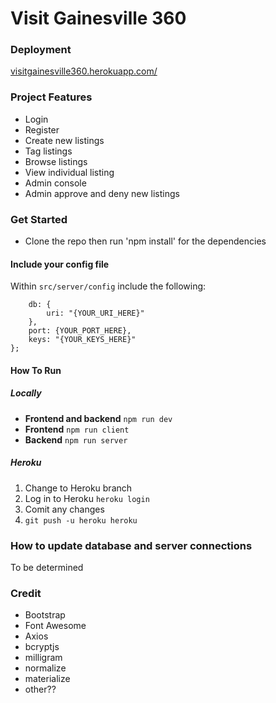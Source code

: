 # Visit Gainesville 360

### Deployment
[visitgainesville360.herokuapp.com/](visitgainesville360.herokuapp.com/)

### Project Features
* Login
* Register
* Create new listings
* Tag listings
* Browse listings
* View individual listing
* Admin console
* Admin approve and deny new listings

### Get Started

* Clone the repo then run 'npm install' for the dependencies

#### Include your config file

Within `src/server/config` include the following:

```module.exports = {
	db: {
	  	uri: "{YOUR_URI_HERE}"
	},
	port: {YOUR_PORT_HERE},
	keys: "{YOUR_KEYS_HERE}"
};
```

#### How To Run

##### Locally

* **Frontend and backend** `npm run dev`
* **Frontend** `npm run client`
* **Backend** `npm run server`

##### Heroku

1. Change to Heroku branch
2. Log in to Heroku `heroku login`
3. Comit any changes
4. `git push -u heroku heroku`

### How to update database and server connections

To be determined

### Credit

* Bootstrap
* Font Awesome
* Axios
* bcryptjs
* milligram
* normalize
* materialize
* other??
